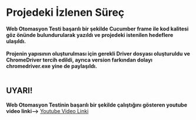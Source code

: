 # Projedeki İzlenen Süreç
**Web Otomasyon Testi başarılı bir şekilde Cucumber frame ile kod kalitesi göz önünde bulundurularak yazıldı ve projedeki istenilen hedeflere ulaşıldı.** <br/><br/>
**Projenin yapısının oluşturulması için gerekli Driver dosyası oluşturuldu ve ChromeDriver tercih edildi, ayrıca version farkından dolayı chromedriver.exe yine de paylaşıldı.** <br/><br/>


## UYARI!
**Web Otomasyon Testinin başarılı bir şekilde çalıştığını gösteren youtube video linki-->** [Youtube Video Linki](https://www.youtube.com/watch?v=pyISDoybtVY&t=133s)  <br/><br/>
